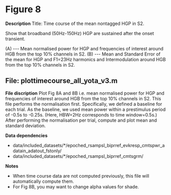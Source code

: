 # Figure 8 #

**Description** 
 Title: Time course of the mean nontagged HGP in S2.

 Show that broadband (50Hz-150Hz) HGP are sustained after the onset transient. 

 (A) --- Mean normalised power for HGP and frequencies of interest around HGB from the top 10% channels in S2.
 (B) --- Mean and Standard Error of the mean for HGP and F1=23Hz harmonics and Intermodulation around HGB from the top 10% channels in S2.
 

## File: plottimecourse_all_yota_v3.m ##

**File discription** 
 Plot Fig 8A and 8B i.e. mean normalised power for HGP and frequencies of interest around HGB from the top 10% channels in S2. This file performs the normalisation first. Specifically, we defined a baseline for each trial. As the baseline, we used mean power within a prestimulus period of -0.5s to -0.25s. (Here, HBW=2Hz corresponds to time window=0.5s.) After performing the normalisation per trial, compute and plot mean and standard deviation.

**Data dependencies**
+ data/included_datasets/\*/epoched_rsampsl_biprref_evkresp_cmtspwr_adatain_adatout_fstonly/
+ data/included_datasets/\*/epoched_rsampsl_biprref_cmtsgrm/

**Notes** 
+ When time course data are not computed previously, this file will automatically compute them.
+ For Fig 8B, you may want to change alpha values for shade. 

